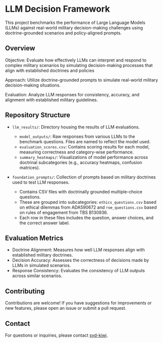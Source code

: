 # LLM Decision Framework

This project benchmarks the performance of Large Language Models (LLMs) against real-world military decision-making challenges using doctrine-grounded scenarios and policy-aligned prompts.

## Overview

Objective: Evaluate how effectively LLMs can interpret and respond to complex military scenarios by simulating decision-making processes that align with established doctrines and policies

Approach: Utilize doctrine-grounded prompts to simulate real-world military decision-making situations.

Evaluation: Analyze LLM responses for consistency, accuracy, and alignment with established military guidelines.

## Repository Structure

* `llm_results/`: Directory housing the results of LLM evaluations.
   * `model_outputs/`: Raw responses from various LLMs to the benchmark questions. Files are named to reflect the model used.
   * `evaluation_scores.csv`: Contains scoring results for each model, measuring correctness and category-wise performance.
   * `summary_heatmaps/`: Visualizations of model performance across doctrinal subcategories (e.g., accuracy heatmaps, confusion matrices).
     
* `foundation_prompts/`: Collection of prompts based on military doctrines used to test LLM responses.
   * Contains CSV files with doctrinally grounded multiple-choice questions.
   * These are grouped into subcategories: `ethics_questions.csv` based on ethical dilemmas from ADA590672 and `roe_questions.csv` based on rules of engagement from TBS B130936.
   * Each row in these files includes the question, answer choices, and the correct answer label.

## Evaluation Metrics
* Doctrine Alignment: Measures how well LLM responses align with established military doctrines.
* Decision Accuracy: Assesses the correctness of decisions made by LLMs in simulated scenarios.
* Response Consistency: Evaluates the consistency of LLM outputs across similar scenarios.

## Contributing

Contributions are welcome! If you have suggestions for improvements or new features, please open an issue or submit a pull request.

## Contact

For questions or inquiries, please contact [syd-kiwi](https://github.com/syd-kiwi).

